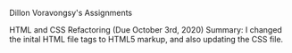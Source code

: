 Dillon Voravongsy's Assignments 

HTML and CSS Refactoring (Due October 3rd, 2020) 
   Summary: I changed the inital HTML file tags to HTML5 markup, and also updating the CSS file.

